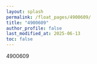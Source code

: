 ```yaml
---
layout: splash
permalink: /float_pages/4900609/
title: "4900609"
author_profile: false
last_modified_at: 2025-06-13
toc: false
---
```

 
4900609
